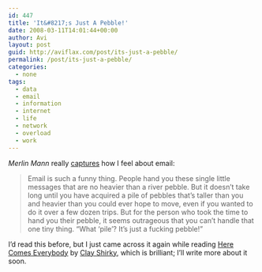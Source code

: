 ```yaml
---
id: 447
title: 'It&#8217;s Just A Pebble!'
date: 2008-03-11T14:01:44+00:00
author: Avi
layout: post
guid: http://aviflax.com/post/its-just-a-pebble/
permalink: /post/its-just-a-pebble/
categories:
  - none
tags:
  - data
  - email
  - information
  - internet
  - life
  - network
  - overload
  - work
---
```

<cite>Merlin Mann</cite> really [captures](http://www.43folders.com/2007/05/30/email-bankruptcy-2) how I feel about email:

> Email is such a funny thing. People hand you these single little messages that are no heavier than a river pebble. But it doesn’t take long until you have acquired a pile of pebbles that’s taller than you and heavier than you could ever hope to move, even if you wanted to do it over a few dozen trips. But for the person who took the time to hand you their pebble, it seems outrageous that you can’t handle that one tiny thing. “What ‘pile’? It’s just a fucking pebble!”

I&#8217;d read this before, but I just came across it again while reading [Here Comes Everybody](http://www.shirky.com/herecomeseverybody/) by [Clay Shirky](http://www.shirky.com/), which is brilliant; I&#8217;ll write more about it soon.